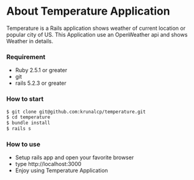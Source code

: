 # About Temperature Application
Temperature is a Rails application shows weather of current location or popular city of US. This Application use an OpenWeather api and shows Weather in details.

### Requirement
  - Ruby 2.5.1 or greater
  - git
  - rails 5.2.3 or greater

### How to start
```sh
$ git clone git@github.com:krunalcp/temperature.git
$ cd temperature
$ bundle install
$ rails s
```

### How to use
  - Setup rails app and open your favorite browser
  - type http://localhost:3000
  - Enjoy using Temperature Application
